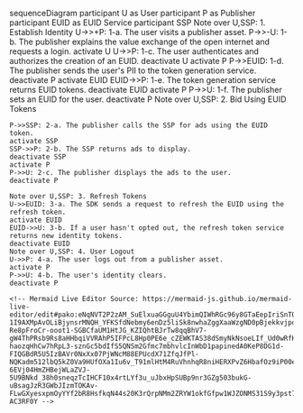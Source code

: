   sequenceDiagram
    participant U as User
    participant P as Publisher
    participant EUID as EUID Service
    participant SSP
    Note over U,SSP: 1. Establish Identity
    U->>+P: 1-a. The user visits a publisher asset.
    P->>-U: 1-b. The publisher explains the value exchange of the open internet and requests a login.
    activate U
    U->>P: 1-c. The user authenticates and authorizes the creation of an EUID.
    deactivate U
    activate P
    P->>EUID: 1-d. The publisher sends the user's PII to the token generation service.
    deactivate P
    activate EUID
    EUID->>P: 1-e. The token generation service returns EUID tokens.
    deactivate EUID
    activate P
    P->>U: 1-f. The publisher sets an EUID for the user.
    deactivate P
    Note over U,SSP: 2. Bid Using EUID Tokens
  
    P->>SSP: 2-a. The publisher calls the SSP for ads using the EUID token.
    activate SSP
    SSP->>P: 2-b. The SSP returns ads to display.
    deactivate SSP
    activate P
    P->>U: 2-c. The publisher displays the ads to the user.
    deactivate P

    Note over U,SSP: 3. Refresh Tokens
    U->>EUID: 3-a. The SDK sends a request to refresh the EUID using the refresh token.
    activate EUID
    EUID->>U: 3-b. If a user hasn't opted out, the refresh token service returns new identity tokens.
    deactivate EUID
    Note over U,SSP: 4. User Logout
    U->>P: 4-a. The user logs out from a publisher asset.
    activate P
    P->>U: 4-b. The user's identity clears.
    deactivate P

    <!-- Mermaid Live Editor Source: https://mermaid-js.github.io/mermaid-live-editor/edit#pako:eNqNVT2P2zAM_SuElxuaGGguU4YbimQIWhRGc96y8GTaEepIriSnTQ_330tJ_ujFcdEssSmK7_HpUX5NhC4o2SQAln60pARtJVYGz0cF_GvQOClkg8pBDmght2SmS5lfytqXWtrTvfVdvt_6lPB_IHORgqZZh0MWg1-1I9AXMpAvOLiBjynsrMNQH_YFKSfdNebmy6enDz5liSk8nwhaZggXaaWzgND0pBjekkvjpow3LXO_6SVuGtPoV1OjVBYchy9Yt8QhcUJVMaUyRHVDCqRyZBQ5QFWA8drZAFjrSqoOBoWTF-Re8pFroCr-ooot1-SGBCfaUM1HtJG_KZIQhtBJrTw8qqBhV7-gW4ThPRsb9Rs8aHHbqiVVRAhP5IFPcL8Hp0PE6e_cZEWKTAS38dSmyNkNsoeLIf_Ud0wRfK4sK-haozqHhCw7hRpL3-sznGc5bdIfS5QNSm2Gfmc7mbhvlcInWbD1papinedA0KeP8DG1d-FIQGBdR5U5IzBAVr0NxXx07PjWNcM88EPUcdX71ZfqJfPl-NQKadm512lbQ5kZ0Va9HUfOXa1Iu6v_T91mlHtM4RuVhnhqR8niHERXPvZ6HbafOz9iP00e1HS7B6FG3Yale9JNTJh7LBZvzzMU5-6EVj04HmZHBejWLaZVJ-5U9BNkd_38h0sneqzTcIHCF10x4rtLYf3u_uJbxHpSUBp9nr3GZg503bukG-uBsagJzR3GWbJIzmTOKAv-FLwGXyesxpmOyYYf2bR8HsfkqN44s20K3rQrpNMm2ZRYW1okfGfpw1WJZONMS31S9y3pst7-AC3RF0Y -->
    
    
    
